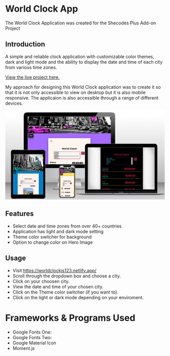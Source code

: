 # World Clock App

The World Clock Application was created for the Shecodes Plus Add-on Project

## Introduction

A simple and reliable clock application with customizable color themes, dark and light mode and the ability to display the date and time of each city from various time zones.

[View the live project here.](https://worldclockjs123.netlify.app/)

My approach for designing this World Clock application was to create it so that it is not only accessible to view on desktop but it is also mobile responsive. The applicaion is also accessible through a range of different devices.

![page mock up.](/images/world-clock-mockup.png)

## Features

- Select date and time zones from over 40+ countries
- Application has light and dark mode setting
- Theme color switcher for background
- Option to change color on Hero Image

## Usage

- Visit https://worldclockjs123.netlify.app/
- Scroll through the dropdown box and choose a city.
- Click on your choosen city.
- View the date and time of your chosen city.
- Click on the Theme color switcher (if you want to).
- Click on the light or dark mode depending on your enviroment.

# Frameworks & Programs Used

- Google Fonts One:
- Google Fonts Two:
- Google Material Icon
- Moment.js

